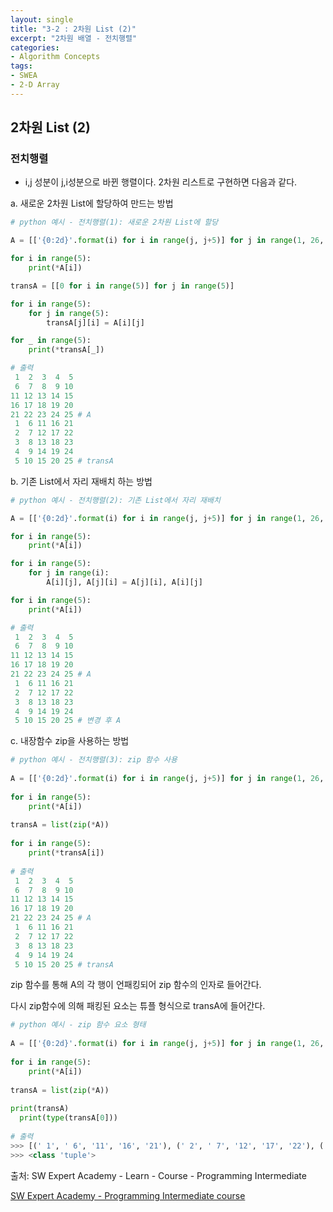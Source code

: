 ```yaml
---
layout: single
title: "3-2 : 2차원 List (2)"
excerpt: "2차원 배열 - 전치행렬"
categories: 
- Algorithm Concepts
tags:
- SWEA
- 2-D Array
---
```

## 2차원 List (2)

### 전치행렬 

- i,j 성분이 j,i성분으로 바뀐 행렬이다. 2차원 리스트로 구현하면 다음과 같다.

a. 새로운 2차원 List에 할당하여 만드는 방법

```python
# python 예시 - 전치행렬(1): 새로운 2차원 List에 할당

A = [['{0:2d}'.format(i) for i in range(j, j+5)] for j in range(1, 26, 5)]

for i in range(5):
    print(*A[i])

transA = [[0 for i in range(5)] for j in range(5)]

for i in range(5):
    for j in range(5):
        transA[j][i] = A[i][j]

for _ in range(5):
    print(*transA[_])

# 출력
 1  2  3  4  5
 6  7  8  9 10
11 12 13 14 15
16 17 18 19 20
21 22 23 24 25 # A
 1  6 11 16 21
 2  7 12 17 22
 3  8 13 18 23
 4  9 14 19 24
 5 10 15 20 25 # transA
```



b. 기존 List에서 자리 재배치 하는 방법

```python
# python 예시 - 전치행렬(2): 기존 List에서 자리 재배치

A = [['{0:2d}'.format(i) for i in range(j, j+5)] for j in range(1, 26, 5)]

for i in range(5):
    print(*A[i])

for i in range(5):
    for j in range(i):
        A[i][j], A[j][i] = A[j][i], A[i][j]

for i in range(5):
    print(*A[i])

# 출력
 1  2  3  4  5
 6  7  8  9 10
11 12 13 14 15
16 17 18 19 20
21 22 23 24 25 # A
 1  6 11 16 21
 2  7 12 17 22
 3  8 13 18 23
 4  9 14 19 24
 5 10 15 20 25 # 변경 후 A
```





c. 내장함수 zip을 사용하는 방법

```python
# python 예시 - 전치행렬(3): zip 함수 사용
  
A = [['{0:2d}'.format(i) for i in range(j, j+5)] for j in range(1, 26, 5)]
  
for i in range(5):
    print(*A[i])
  
transA = list(zip(*A))
  
for i in range(5):
    print(*transA[i])
  
# 출력
 1  2  3  4  5
 6  7  8  9 10
11 12 13 14 15
16 17 18 19 20
21 22 23 24 25 # A
 1  6 11 16 21
 2  7 12 17 22
 3  8 13 18 23
 4  9 14 19 24
 5 10 15 20 25 # transA
```



zip 함수를 통해 A의 각 행이 언패킹되어 zip 함수의 인자로 들어간다.

다시 zip함수에 의해 패킹된 요소는 튜플 형식으로 transA에 들어간다.



```python
# python 예시 - zip 함수 요소 형태
  
A = [['{0:2d}'.format(i) for i in range(j, j+5)] for j in range(1, 26, 5)]
  
for i in range(5):
    print(*A[i])
      
transA = list(zip(*A))
  
print(transA)
  print(type(transA[0]))
  
# 출력
>>> [(' 1', ' 6', '11', '16', '21'), (' 2', ' 7', '12', '17', '22'), (' 3', ' 8', '13', '18', '23'), (' 4', ' 9', '14', '19', '24'), (' 5', '10', '15', '20', '25')]
>>> <class 'tuple'>
```



  

출처: SW Expert Academy - Learn - Course - Programming Intermediate

[SW Expert Academy - Programming Intermediate course](https://swexpertacademy.com/main/learn/course/subjectList.do?courseId=AVuPDN86AAXw5UW6)